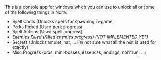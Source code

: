 This is a console app for windows which you can use to unlock all or some of the following things in Noita:

* Spell Cards (Unlocks spells for spawning in-game)
* Perks Picked (Used perk progress)
* Spell Actions (Used spell progress)
* <i>Enemies Killed (Killed enemies progress) (NOT IMPLEMENTED YET)</i>
* Secrets (Unlocks amulet, hat, ... I'm not sure what all the rest is used for exactly)
* Misc Progress (orbs, mini-bosses, essences, endings, nohitrun, ...)
